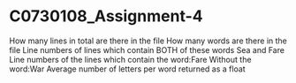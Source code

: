# C0730108_Assignment-4
How many lines in total are there in the file
How many words are there in the file
Line numbers of lines which contain BOTH of these words Sea and Fare
Line numbers of the lines which contain the word:Fare Without the word:War
Average number of letters per word returned as a float

